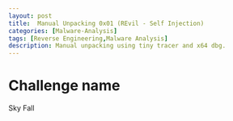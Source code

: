 ```yaml
---
layout: post
title:  Manual Unpacking 0x01 (REvil - Self Injection)
categories: [Malware-Analysis]
tags: [Reverse Engineering,Malware Analysis]
description: Manual unpacking using tiny tracer and x64 dbg.
---
```

# Challenge name
Sky Fall

